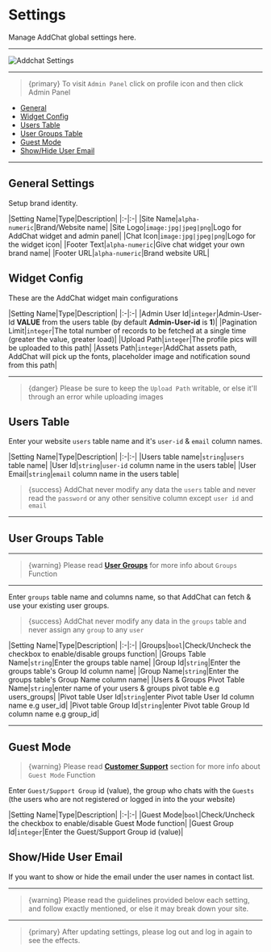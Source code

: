 # Settings

Manage AddChat global settings here.

---

![Addchat Settings](https://addchat-pro-docs.classiebit.com/images/addchat-pro-settings.jpg "Addchat Settings")

---

>{primary} To visit `Admin Panel` click on profile icon and then click <larecipe-button type="white">Admin Panel</larecipe-button>


- [General](#General)
- [Widget Config](#Widget-Config)
- [Users Table](#Users-Table)
- [User Groups Table](#User-Groups-Table)
- [Guest Mode](#Guest-Mode)
- [Show/Hide User Email](#Show-Hide-User-Email)

--- 

<a name="General"></a>
## General Settings

Setup brand identity.


|Setting Name|Type|Description|
|:-|:-|
|Site Name|`alpha-numeric`|Brand/Website name|
|Site Logo|`image:jpg|jpeg|png`|Logo for AddChat widget and admin panel|
|Chat Icon|`image:jpg|jpeg|png`|Logo for the widget icon|
|Footer Text|`alpha-numeric`|Give chat widget your own brand name|
|Footer URL|`alpha-numeric`|Brand website URL|



<a name="Widget-Config"></a>
## Widget Config

These are the AddChat widget main configurations


|Setting Name|Type|Description|
|:-|:-|
|Admin User Id|`integer`|Admin-User-Id **VALUE** from the users table (by default **Admin-User-id** is **1**)|
|Pagination Limit|`integer`|The total number of records to be fetched at a single time (greater the value, greater load)|
|Upload Path|`integer`|The profile pics will be uploaded to this path|
|Assets Path|`integer`|AddChat assets path, AddChat will pick up the fonts, placeholder image and notification sound from this path|

---

>{danger} Please be sure to keep the `Upload Path` writable, or else it'll through an error while uploading images



<a name="Users-Table"></a>
## Users Table

Enter your website `users` table name and it's `user-id` & `email` column names.

|Setting Name|Type|Description|
|:-|:-|
|Users table name|`string`|`users` table name|
|User Id|`string`|`user-id` column name in the users table|
|User Email|`string`|`email` column name in the users table|


>{success} AddChat never modify any data the `users` table and never read the `password` or any other sensitive column except `user id` and `email`

---



<a name="User-Groups-Table"></a>
## User Groups Table

---

>{warning} Please read **[User Groups](/{{route}}/{{version}}/features/user-groups)** for more info about `Groups` Function

---

Enter `groups` table name and columns name, so that AddChat can fetch & use your existing user groups.

>{success} AddChat never modify any data in the `groups` table and never assign any `group` to any `user`


|Setting Name|Type|Description|
|:-|:-|
|Groups|`bool`|Check/Uncheck the checkbox to enable/disable groups function|
|Groups Table Name|`string`|Enter the groups table name|
|Group Id|`string`|Enter the groups table's Group Id column name|
|Group Name|`string`|Enter the groups table's Group Name column name|
|Users & Groups Pivot Table Name|`string`|enter name of your users & groups pivot table e.g users_groups|
|Pivot table User Id|`string`|enter Pivot table User Id column name e.g user_id|
|Pivot table Group Id|`string`|enter Pivot table Group Id column name e.g group_id|

---



<a name="Guest-Mode"></a>
## Guest Mode

>{warning} Please read **[Customer Support](/{{route}}/{{version}}/features/customer-support)** section for more info about `Guest Mode` Function

Enter `Guest/Support Group` id (value), the group who chats with the `Guests` (the users who are not registered or logged in into the your website)


|Setting Name|Type|Description|
|:-|:-|
|Guest Mode|`bool`|Check/Uncheck the checkbox to enable/disable Guest Mode function|
|Guest Group Id|`integer`|Enter the Guest/Support Group id (value)|



<a name="Show-Hide-User-Email"></a>
## Show/Hide User Email

If you want to show or hide the email under the user names in contact list.


---

> {warning} Please read the guidelines provided below each setting, and follow exactly mentioned, or else it may break down your site.

---

> {primary} After updating settings, please log out and log in again to see the effects.